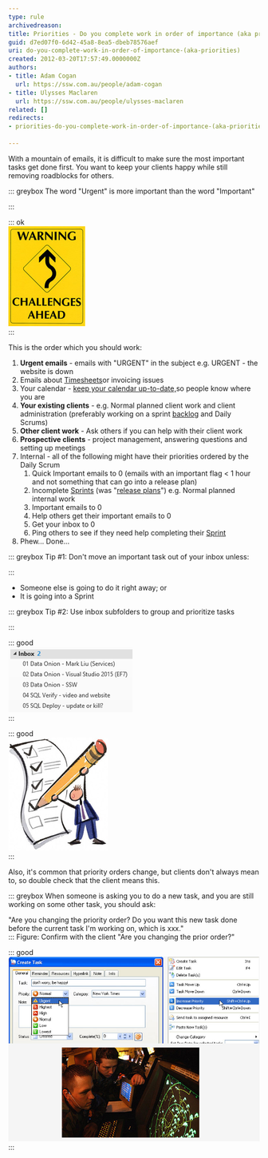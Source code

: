 ```yaml
---
type: rule
archivedreason: 
title: Priorities - Do you complete work in order of importance (aka priorities)?
guid: d7ed07f0-6d42-45a8-8ea5-dbeb78576aef
uri: do-you-complete-work-in-order-of-importance-(aka-priorities)
created: 2012-03-20T17:57:49.0000000Z
authors:
- title: Adam Cogan
  url: https://ssw.com.au/people/adam-cogan
- title: Ulysses Maclaren
  url: https://ssw.com.au/people/ulysses-maclaren
related: []
redirects:
- priorities-do-you-complete-work-in-order-of-importance-(aka-priorities)

---
```


With a mountain of emails, it is difficult to make sure the most important tasks get done first. You want to keep your clients happy while still removing roadblocks for others. 

<!--endintro-->


::: greybox
The word "Urgent" is more important than the word "Important"

:::


::: ok  
![Figure: Remove roadblocks](challenges-ahead-sign.jpg)  
:::

This is the order which you should work:

1. **Urgent emails** - emails with "URGENT" in the subject e.g. URGENT - the website is down
2. Emails about   [Timesheets](/do-you-know-how-important-timesheets-are)or invoicing issues
3. Your calendar - [keep your calendar up-to-date,](/calendar-does-your-calendar-always-accurately-show-where-you-are)so people know where you are
4. **Your existing clients** - e.g. Normal planned client work and client administration (preferably working on a sprint [backlog](/do-you-know-how-to-manage-the-product-backlog) and Daily Scrums)
5. **Other client work** - Ask others if you can help with their client work
6. **Prospective clients** - project management, answering questions and setting up meetings
7. Internal - all of the following might have their priorities ordered by the Daily Scrum
    1. Quick Important emails to 0 (emails with an important flag &lt; 1 hour and not something that can go into a release plan)
    2. Incomplete [Sprints](http://sharepoint.ssw.com.au/Standards/Management/RulesToBetterScrumUsingTFS/Pages/SprintPlanning%28WHAT%29Meeting.aspx) (was "[release plans](http://sharepoint.ssw.com.au/Standards/Management/RulesToBetterProjectManagement/Pages/DetailedReleasePlan.aspx)") e.g. Normal planned internal work
    3. Important emails to 0
    4. Help others get their important emails to 0
    5. Get your inbox to 0
    6. Ping others to see if they need help completing their [Sprint](http://sharepoint.ssw.com.au/Standards/Management/RulesToBetterScrumUsingTFS/Pages/SprintPlanning%28WHAT%29Meeting.aspx)
8. Phew... Done...



::: greybox
Tip #1: Don't move an important task out of your inbox unless:

:::

* Someone else is going to do it right away; or
* It is going into a Sprint





::: greybox
Tip #2: Use inbox subfolders to group and prioritize tasks 

:::


::: good  
![Figure: Group by subfolders under your inbox](subfolders.png)  
:::


::: good  
![Figure: Efficient people keep a priority list (often written)](tasks-illustration.jpg)  
:::

Also, it's common that priority orders change, but clients don't always mean to, so double check that the client means this.


::: greybox
When someone is asking you to do a new task, and you are still working on some other task, you should ask:

"Are you changing the priority order? Do you want this new task done before the current task I'm working on, which is xxx."  
:::
Figure: Confirm with the client "Are you changing the prior order?"

::: good  
![Figure: Prioritization - The most recent task assigned is not necessarily the most important. Mentally do this (e.g. an air traffic controller does not deal with the newest plane that has popped up on his radar when he has 4 lined up to land](prioritization.jpg)  
:::
